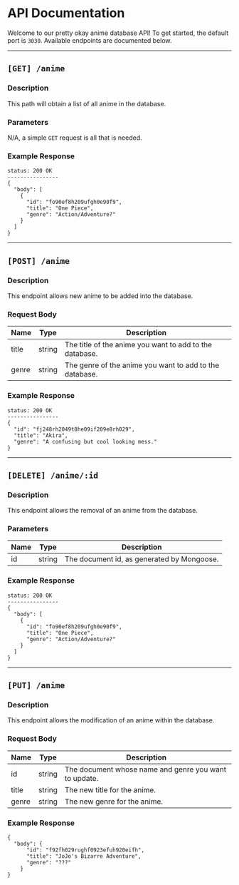 # API Documentation

Welcome to our pretty okay anime database API! To get started, the default port is `3030`. Available endpoints are documented below.

----


## `[GET] /anime`

### Description
This path will obtain a list of all anime in the database.
### Parameters
N/A, a simple `GET` request is all that is needed.
### Example Response
```
status: 200 OK
----------------
{
  "body": [
    {
      "id": "fo90ef8h209ufgh0e90f9",
      "title": "One Piece",
      "genre": "Action/Adventure?"
    }
  ]
}
```
----

## `[POST] /anime`

### Description
This endpoint allows new anime to be added into the database.
### Request Body
|Name|Type|Description|
|----|----|-----------|
|title|string|The title of the anime you want to add to the database.|
|genre|string|The genre of the anime you want to add to the database.|

### Example Response
```
status: 200 OK
----------------
{
  "id": "fj248rh2049t8he09if209e8rh029",
  "title": "Akira",
  "genre": "A confusing but cool looking mess."
}
```
----

## `[DELETE] /anime/:id`

### Description
This endpoint allows the removal of an anime from the database.
### Parameters
|Name|Type|Description|
|----|----|-----------|
|id|string|The document id, as generated by Mongoose.|
### Example Response
```
status: 200 OK
----------------
{
  "body": [
    {
      "id": "fo90ef8h209ufgh0e90f9",
      "title": "One Piece",
      "genre": "Action/Adventure?"
    }
  ]
}
```
----

## `[PUT] /anime`

### Description
This endpoint allows the modification of an anime within the database.
### Request Body
|Name|Type|Description|
|----|----|-----------|
|id|string|The document whose name and genre you want to update.
|title|string|The new title for the anime.|
|genre|string|The new genre for the anime.|
### Example Response
```
{
  "body": {
  	  "id": "f92fh029rughf0923efuh920eifh",
      "title": "JoJo's Bizarre Adventure",
      "genre": "???"
    }
}
```
